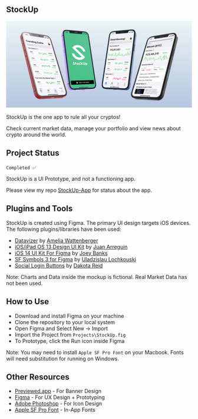 ## StockUp

![](Assets/StockUp-Banner.png)

StockUp is the one app to rule all your cryptos!

Check current market data, manage your portfolio and view news about crypto around the world.

## Project Status

`Completed ✅`

StockUp is a UI Prototype, and not a functioning app. 

Please view my repo [StockUp-App](https://github.com/ts1506/StockUp-App) for status about the app.

## Plugins and Tools

StockUp is created using Figma. The primary UI design targets iOS devices. The following plugins/libraries have been used:

- [Datavizer](https://www.figma.com/community/plugin/736737028247625415/Datavizer) by [Amelia Wattenberger](https://www.figma.com/@wattenberger)
- [iOS/iPad OS 13 Design UI Kit](https://www.figma.com/community/file/768365747273056340) by [Juan Arreguin](https://www.figma.com/@juanarreguin)
- [iOS 14 UI Kit For Figma](https://www.figma.com/community/file/858143367356468985) by [Joey Banks](https://www.figma.com/@joey)
- [SF Symbols 3 for Figma](https://www.figma.com/community/file/886999666531731323) by [Uladzislau Lochkouski](https://www.figma.com/@vladlucha)
- [Social Login Buttons](https://www.figma.com/community/file/945702178038082375) by [Dakota Reid](https://www.figma.com/@dakoda)

Note: Charts and Data inside the mockup is fictional. Real Market Data has not been used.

## How to Use

- Download and install Figma on your machine
- Clone the repository to your local system
- Open Figma and Select New -> Import
- Import the Project from `Projects\StockUp.fig`
- To Prototype, click the Run icon inside Figma

Note: You may need to install `Apple SF Pro Font` on your Macbook. Fonts will need substitution for running on Windows.

## Other Resources

- [Previewed.app](https://previewed.app) - For Banner Design
- [Figma](https://www.figma.com) - For UX Design + Prototyping
- [Adobe Photoshop](https://www.adobe.com/in/products/photoshop.html) - For Icon Design
- [Apple SF Pro Font](https://developer.apple.com/fonts/) - In-App Fonts